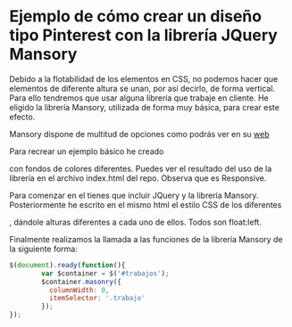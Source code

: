 Ejemplo de cómo crear un diseño tipo Pinterest con la librería JQuery Mansory
===============

Debido a la flotabilidad de los elementos en CSS, no podemos hacer que elementos de diferente altura se unan, por así decirlo, de forma vertical. Para ello tendremos que usar alguna librería que trabaje en cliente. He eligido la librería Mansory, utilizada de forma muy básica, para crear este efecto.

Mansory dispone de multitud de opciones como podrás ver en su [web](http://masonry.desandro.com/)

Para recrear un ejemplo básico he creado <div> con fondos de colores diferentes.
Puedes ver el resultado del uso de la librería en el archivo index.html del repo. Observa que es Responsive. 

Para comenzar en el <head> tienes que incluir JQuery y la librería Mansory. 
Posteriormente he escrito en el mismo html el estilo CSS de los diferentes <div>, dándole alturas diferentes a cada uno de ellos. Todos son float:left. 

Finalmente realizamos la llamada a las funciones de la librería Mansory de la siguiente forma: 

```javascript
$(document).ready(function(){
		var $container = $('#trabajos');
		$container.masonry({
		  columnWidth: 0,
		  itemSelector: '.trabajo'
		});
});
```


